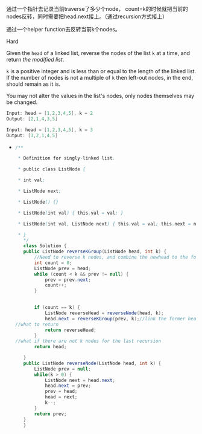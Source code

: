 

通过一个指针去记录当前traverse了多少个node， count=k的时候就把当前的nodes反转，同时需要把head.next接上。（通过recursion方式接上）

通过一个helper function去反转当前k个nodes。

Hard

Given the `head` of a linked list, reverse the nodes of the list `k` at a time, and return *the modified list*.

`k` is a positive integer and is less than or equal to the length of the linked list. If the number of nodes is not a multiple of `k` then left-out nodes, in the end, should remain as it is.

You may not alter the values in the list's nodes, only nodes themselves may be changed.



```Java
Input: head = [1,2,3,4,5], k = 2
Output: [2,1,4,3,5]
```

```Java
Input: head = [1,2,3,4,5], k = 3
Output: [3,2,1,4,5]
```

 * ```Java
   /**
   
    * Definition for singly-linked list.
   
    * public class ListNode {
   
    * int val;
   
    * ListNode next;
   
    * ListNode() {}
   
    * ListNode(int val) { this.val = val; }
   
    * ListNode(int val, ListNode next) { this.val = val; this.next = next; }
   
    * }
      */
      class Solution {
      public ListNode reverseKGroup(ListNode head, int k) {
          //Need to reverse k nodes, and combine the newhead to the former last node
          int count = 0;
          ListNode prev = head;
          while (count < k && prev != null) {
              prev = prev.next;
              count++;
          }
          
   
          if (count == k) {
              ListNode reverseHead = reverseNode(head, k);
              head.next = reverseKGroup(prev, k);//link the former head node with the new head
   //what to return 
              return reverseHead;
          }
   //what if there are not k nodes for the last recursion
          return head;
   
      }
      public ListNode reverseNode(ListNode head, int k) {
          ListNode prev = null;
          while(k > 0) {
              ListNode next = head.next;
              head.next = prev;
              prev = head;
              head = next;
              k--;
          }
          return prev;
      }
      }
   ```
   
   